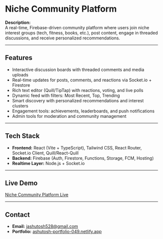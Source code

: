 
# Niche Community Platform

**Description:**  
A real-time, Firebase-driven community platform where users join niche interest groups (tech, fitness, books, etc.), post content, 
engage in threaded discussions, and receive personalized recommendations.

---

## Features
- Interactive discussion boards with threaded comments and media uploads
- Real-time updates for posts, comments, and reactions via Socket.io + Firestore
- Rich text editor (Quill/TipTap) with reactions, voting, and live polls
- Dynamic feed with filters: Most Recent, Top, Trending
- Smart discovery with personalized recommendations and interest clusters
- Engagement tools: achievements, leaderboards, and push notifications
- Admin tools for moderation and community management

---

## Tech Stack
- **Frontend:** React (Vite + TypeScript), Tailwind CSS, React Router, Socket.io Client, Quill/React-Quill
- **Backend:** Firebase (Auth, Firestore, Functions, Storage, FCM, Hosting)
- **Realtime Layer:** Node.js + Socket.io

---

## Live Demo
[Niche Community Platform Live](https://scintillating-semifreddo-c24b33.netlify.app/)

---

## Contact
- **Email:** jashutosh528@gmail.com
- **Portfolio:** [ashutosh-portfolio-049.netlify.app](https://ashutosh-portfolio-049.netlify.app/)

